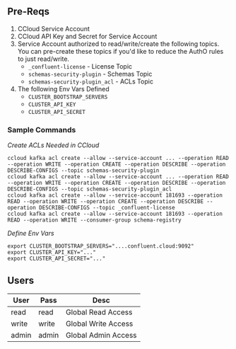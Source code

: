 ## Pre-Reqs

1. CCloud Service Account
2. CCloud API Key and Secret for Service Account
3. Service Account authorized to read/write/create the following topics. You can pre-create these topics if you'd like to reduce the AuthO rules to just read/write.
   - `_confluent-license` - License Topic
   - `schemas-security-plugin` - Schemas Topic
   - `schemas-security-plugin_acl` - ACLs Topic
4. The following Env Vars Defined
   -  `CLUSTER_BOOTSTRAP_SERVERS`
   -  `CLUSTER_API_KEY`
   -  `CLUSTER_API_SECRET`

### Sample Commands

*Create ACLs Needed in CCloud*
```
ccloud kafka acl create --allow --service-account ... --operation READ --operation WRITE --operation CREATE --operation DESCRIBE --operation DESCRIBE-CONFIGS --topic schemas-security-plugin
ccloud kafka acl create --allow --service-account ... --operation READ --operation WRITE --operation CREATE --operation DESCRIBE --operation DESCRIBE-CONFIGS --topic schemas-security-plugin_acl
ccloud kafka acl create --allow --service-account 181693 --operation READ --operation WRITE --operation CREATE --operation DESCRIBE --operation DESCRIBE-CONFIGS --topic _confluent-license
ccloud kafka acl create --allow --service-account 181693 --operation READ --operation WRITE --consumer-group schema-registry
```

*Define Env Vars*
```
export CLUSTER_BOOTSTRAP_SERVERS="....confluent.cloud:9092"
export CLUSTER_API_KEY="..."
export CLUSTER_API_SECRET="..."
```

## Users

| User  | Pass  | Desc                |
|-------|-------|---------------------|
| read  | read  | Global Read Access  |
| write | write | Global Write Access |
| admin | admin | Global Admin Access |